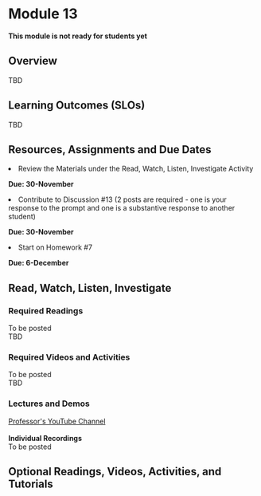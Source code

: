 # Module 13
****This module is not ready for students yet****

## Overview
TBD
## Learning Outcomes (SLOs)
TBD
## Resources, Assignments and Due Dates
<li>Review the Materials under the Read, Watch, Listen, Investigate Activity<br>

****Due: 30-November****

<li>Contribute to Discussion #13 (2 posts are required - one is your response to the prompt and one is a substantive response to another student) <br>

****Due: 30-November**** <br>

<li>Start on Homework #7 <br>

****Due: 6-December**** <br>


## Read, Watch, Listen, Investigate
### Required Readings
To be posted<br>
TBD

### Required Videos and Activities
To be posted<br>
TBD
### Lectures and Demos
[Professor's YouTube Channel](https://www.youtube.com/channel/UC3vqKF4jspXh8hxFLpTfsyw?view_as=subscriber)<br><br>
****Individual Recordings****<br>
To be posted

## Optional Readings, Videos, Activities, and Tutorials
